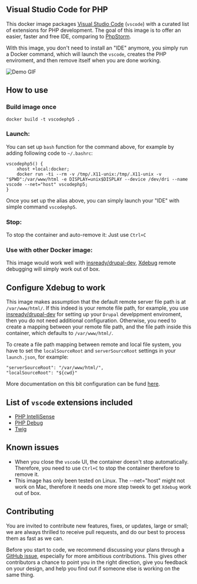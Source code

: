 ## Visual Studio Code for PHP
This docker image packages [Visual Studio Code](https://code.visualstudio.com/) (`vscode`) with a curated list of extensions for PHP development. The goal of this image is to offer an easier, faster and free IDE, comparing to [PhpStorm](https://www.jetbrains.com/phpstorm/).

With this image, you don't need to install an "IDE" anymore, you simply run a Docker command, which will launch the `vscode`, creates the PHP enviroment, and then remove itself when you are done working.

![Demo GIF](https://github.com/felixfbecker/vscode-php-debug/raw/master/images/demo.gif)

## How to use

### Build image once

`docker build -t vscodephp5 .`

### Launch:

You can set up `bash` function for the command above, for example by adding following code to `~/.bashrc`:

```
vscodephp5() {
    xhost +local:docker;
    docker run -ti --rm -v /tmp/.X11-unix:/tmp/.X11-unix -v "$PWD":/var/www/html -e DISPLAY=unix$DISPLAY --device /dev/dri --name vscode --net="host" vscodephp5;
}
```

Once you set up the alias above, you can simply launch your "IDE" with simple command `vscodephp5`.

### Stop:

To stop the container and auto-remove it:
Just use `Ctrl+C`

### Use with other Docker image:

This image would work well with [insready/drupal-dev](https://hub.docker.com/r/insready/drupal-dev/), [Xdebug](https://xdebug.org/) remote debugging will simply work out of box.

## Configure Xdebug to work
This image makes assumption that the default remote server file path is at `/var/www/html/`. If this indeed is your remote file path, for example, you use [insready/drupal-dev](https://hub.docker.com/r/insready/drupal-dev/) for setting up your `Drupal` develppment enviroment, then you do not need additional configuration. Otherwise, you need to create a mapping between your remote file path, and the file path inside this container, which defaults to `/var/www/html/`.

To create a file path mapping between remote and local file system, you have to set the `localSourceRoot` and `serverSourceRoot` settings in your `launch.json`, for example:

```
"serverSourceRoot": "/var/www/html/",
"localSourceRoot": "${cwd}"
```

More documentation on this bit configuration can be fund [here](https://github.com/felixfbecker/vscode-php-debug#remote-host-debugging).

## List of `vscode` extensions included

* [PHP IntelliSense](https://marketplace.visualstudio.com/items?itemName=felixfbecker.php-intellisense)
* [PHP Debug](https://marketplace.visualstudio.com/items?itemName=felixfbecker.php-debug)
* [Twig](https://marketplace.visualstudio.com/items?itemName=whatwedo.twig)

## Known issues

* When you close the `vscode` UI, the container doesn't stop automatically. Therefore, you need to use `Ctrl+C` to stop the container therefore to remove it.
* This image has only been tested on Linux. The --net="host" might not work on Mac, therefore it needs one more step tweek to get `Xdebug` work out of box.

## Contributing
You are invited to contribute new features, fixes, or updates, large or small; we are always thrilled to receive pull requests, and do our best to process them as fast as we can.

Before you start to code, we recommend discussing your plans through a [GitHub issue](https://github.com/INsReady/docker-vscode-php/issues), especially for more ambitious contributions. This gives other contributors a chance to point you in the right direction, give you feedback on your design, and help you find out if someone else is working on the same thing.
